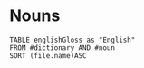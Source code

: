 # Nouns

```dataview
TABLE englishGloss as "English"
FROM #dictionary AND #noun
SORT (file.name)ASC
```
